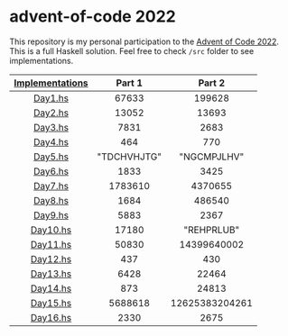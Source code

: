 # advent-of-code 2022

This repository is my personal participation to the [Advent of Code 2022](https://adventofcode.com/). This is a full Haskell solution. Feel free to check `/src` folder to see implementations.

| [Implementations](src) | Part 1 | Part 2 |
|:--:|:--:|:--:|
| [Day1.hs](src/Day1.hs) | 67633 |199628|
| [Day2.hs](src/Day2.hs) | 13052 |13693|
| [Day3.hs](src/Day3.hs) | 7831 |2683|
| [Day4.hs](src/Day4.hs) | 464 |770|
| [Day5.hs](src/Day5.hs) | "TDCHVHJTG" |"NGCMPJLHV"|
| [Day6.hs](src/Day6.hs) | 1833 |3425|
| [Day7.hs](src/Day7.hs) | 1783610 |4370655|
| [Day8.hs](src/Day8.hs) | 1684 |486540|
| [Day9.hs](src/Day9.hs) | 5883 |2367|
| [Day10.hs](src/Day10.hs)| 17180 |"REHPRLUB"|
| [Day11.hs](src/Day11.hs)| 50830 |14399640002|
| [Day12.hs](src/Day12.hs)| 437 |430|
| [Day13.hs](src/Day13.hs)| 6428 |22464|
| [Day14.hs](src/Day14.hs)| 873 |24813|
| [Day15.hs](src/Day15.hs)| 5688618 |12625383204261|
| [Day16.hs](src/Day16.hs)| 2330 | 2675 | 
